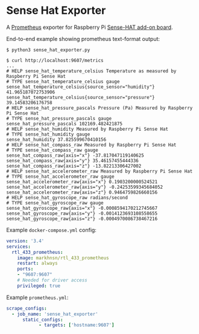 # Sense Hat Exporter

A [Prometheus](https://prometheus.io/) exporter for Raspberry Pi [Sense-HAT add-on board](https://www.raspberrypi.org/products/sense-hat/).

End-to-end example showing prometheus text-format output:

```shell
$ python3 sense_hat_exporter.py

$ curl http://localhost:9607/metrics
...
# HELP sense_hat_temperature_celsius Temperature as measured by Raspberry Pi Sense Hat
# TYPE sense_hat_temperature_celsius gauge
sense_hat_temperature_celsius{source_sensor="humidity"} 41.965187072753906
sense_hat_temperature_celsius{source_sensor="pressure"} 39.14583206176758
# HELP sense_hat_pressure_pascals Pressure (Pa) Measured by Raspberry Pi Sense Hat
# TYPE sense_hat_pressure_pascals gauge
sense_hat_pressure_pascals 102169.482421875
# HELP sense_hat_humidity Measured by Raspberry Pi Sense Hat
# TYPE sense_hat_humidity gauge
sense_hat_humidity 37.825599670410156
# HELP sense_hat_compass_raw Measured by Raspberry Pi Sense Hat
# TYPE sense_hat_compass_raw gauge
sense_hat_compass_raw{axis="x"} -37.817047119140625
sense_hat_compass_raw{axis="y"} 35.46157455444336
sense_hat_compass_raw{axis="z"} -13.82213306427002
# HELP sense_hat_accelerometer_raw Measured by Raspberry Pi Sense Hat
# TYPE sense_hat_accelerometer_raw gauge
sense_hat_accelerometer_raw{axis="x"} 0.1903200000524521
sense_hat_accelerometer_raw{axis="y"} -0.24253599345684052
sense_hat_accelerometer_raw{axis="z"} 0.9464759826660156
# HELP sense_hat_gyroscope_raw radians/second
# TYPE sense_hat_gyroscope_raw gauge
sense_hat_gyroscope_raw{axis="x"} -0.0008594170212745667
sense_hat_gyroscope_raw{axis="y"} -0.0014123693108558655
sense_hat_gyroscope_raw{axis="z"} -0.0004970086738467216
```

Example `docker-compose.yml` config:

```yml
version: '3.4'
services:
  rtl_433_prometheus:
    image: markhnsn/rtl_433_prometheus
    restart: always
    ports:
    - "9607:9607"
    # Needed for driver access
    privileged: true
```

Example `prometheus.yml`:

```yml
scrape_configs:
  - job_name: 'sense_hat_exporter'
      static_configs:
            - targets: ['hostname:9607']
```
